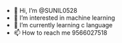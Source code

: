 - 👋 Hi, I’m @SUNIL0528
- 👀 I’m interested in machine learning
- 🌱 I’m currently learning c language
- 📫 How to reach me 9566027518

<!---
SUNIL0528/SUNIL0528 is a ✨ special ✨ repository because its `README.md` (this file) appears on your GitHub profile.
You can click the Preview link to take a look at your changes.
--->
